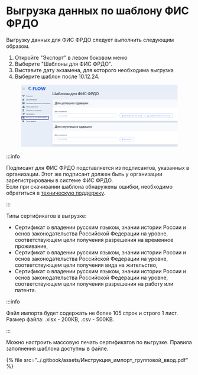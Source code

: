 # Выгрузка данных по шаблону ФИС ФРДО

Выгрузку данных для ФИС ФРДО следует выполнить следующим образом.

1. Откройте "Экспорт" в левом боковом меню
2. &#x20;Выберите "Шаблоны для ФИС ФРДО".&#x20;
3. Выставите дату экзамена, для которого необходима выгрузка
4. &#x20;Выберите шаблон после 10.12.24.

<figure><img src="../.gitbook/assets/image (372).png" alt=""><figcaption></figcaption></figure>

:::info

Подписант для ФИС ФРДО подставляется из подписантов, указанных в организации. Этот же подписант должен быть у организации зарегистрированы в системе ФИС ФРДО. \
Если при скачивании шаблона обнаружены ошибки, необходимо обратиться в [техническую поддержку](https://forms.yandex.ru/cloud/662cbe9243f74fea695ffa27/).&#x20;

:::

Типы сертификатов в выгрузке:

* Сертификат о владении русским языком, знании истории России и основ законодательства Российской Федерации на уровне, соответствующем цели получения разрешения на временное проживание,
* Сертификат о владении русским языком, знании истории России и основ законодательства Российской Федерации на уровне, соответствующем цели получения вида на жительство,
* Сертификат о владении русским языком, знании истории России и основ законодательства Российской Федерации на уровне, соответствующем цели получения разрешения на работу или патента.

:::info

Файл импорта будет содержать не более 105 строк и строго 1 лист. Размер файла: .xlsx - 200KB, .csv - 500KB.

:::

Можно настроить массовую печать сертификатов по выгрузке. Правила заполнения шаблона доступны в файле.

{% file src="../.gitbook/assets/Инструкция_импорт_групповой_ввод.pdf" %}
